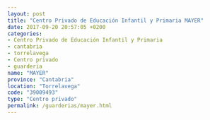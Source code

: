 ```yaml
---
layout: post
title: "Centro Privado de Educación Infantil y Primaria MAYER"
date: 2017-09-20 20:57:05 +0200
categories:
- Centro Privado de Educación Infantil y Primaria
- cantabria
- torrelavega
- Centro privado
- guarderia
name: "MAYER"
province: "Cantabria"
location: "Torrelavega"
code: "39009493"
type: "Centro privado"
permalink: /guarderias/mayer.html
---
```

